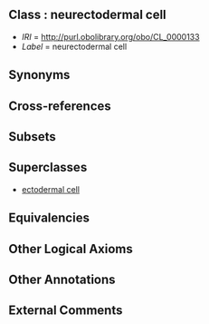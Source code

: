 
## Class : neurectodermal cell

 * *IRI* = http://purl.obolibrary.org/obo/CL_0000133
 * *Label* = neurectodermal cell

## Synonyms


## Cross-references


## Subsets


## Superclasses

 * [ectodermal cell](../../CL/21/CL_0000221.md)

## Equivalencies


## Other Logical Axioms


## Other Annotations


## External Comments

